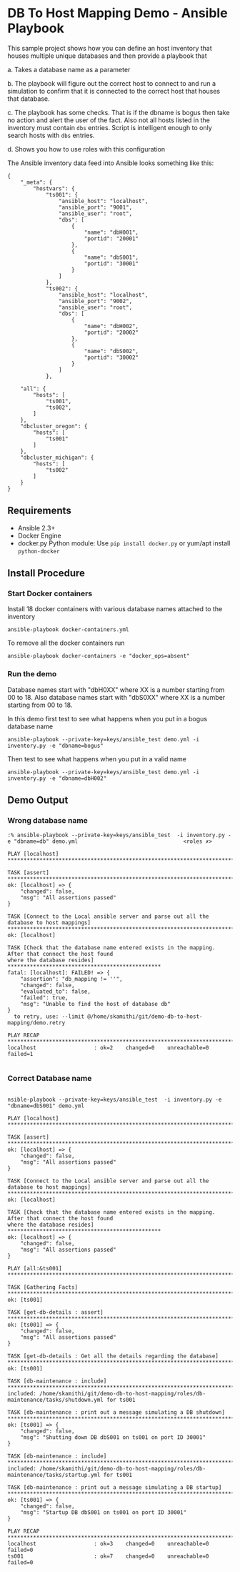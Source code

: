 # DB To Host Mapping Demo - Ansible Playbook

This sample project shows how you can define an host inventory that houses
multiple unique databases and then provide a playbook that

a. Takes a database name as a parameter

b. The playbook will figure out the correct host to connect to and run a simulation
to confirm that it is connected to the correct host that houses that database.

c. The playbook has some checks. That is if the dbname is bogus then take no action and
alert the user of the fact. Also not all hosts listed in the inventory must contain ``dbs`` entries.
Script is intelligent enough to only search hosts with ``dbs`` entries.

d. Shows you how to use roles with this configuration

The Ansible inventory data feed into Ansible looks something like this:

```
{
    "_meta": {
        "hostvars": {
            "ts001": {
                "ansible_host": "localhost",
                "ansible_port": "9001",
                "ansible_user": "root",
                "dbs": [
                    {
                        "name": "dbH001",
                        "portid": "20001"
                    },
                    {
                        "name": "dbS001",
                        "portid": "30001"
                    }
                ]
            },
            "ts002": {
                "ansible_host": "localhost",
                "ansible_port": "9002",
                "ansible_user": "root",
                "dbs": [
                    {
                        "name": "dbH002",
                        "portid": "20002"
                    },
                    {
                        "name": "dbS002",
                        "portid": "30002"
                    }
                ]
            },

    "all": {
        "hosts": [
            "ts001",
            "ts002",
        ]
    },
    "dbcluster_oregon": {
        "hosts": [
            "ts001"
        ]
    },
    "dbcluster_michigan": {
        "hosts": [
            "ts002"
        ]
    }
}

```
## Requirements

* Ansible 2.3+
* Docker Engine
* docker.py Python module: Use ``pip install docker.py`` or yum/apt install ``python-docker``


## Install Procedure


### Start Docker containers
Install 18 docker containers with various database names attached to the inventory
```
ansible-playbook docker-containers.yml
```

To remove  all the docker containers run
```
ansible-playbook docker-containers -e "docker_ops=absent"
```

### Run the demo

Database names start with "dbH0XX" where XX is a number starting from 00 to 18.
Also database names start with "dbS0XX" where XX is a number starting from 00 to 18.

In this demo first test to see what happens when you put in a bogus database name

```
ansible-playbook --private-key=keys/ansible_test demo.yml -i inventory.py -e "dbname=bogus"
```

Then test to see what happens when you put in a valid name

```
ansible-playbook --private-key=keys/ansible_test demo.yml -i inventory.py -e "dbname=dbH002"
```

## Demo Output


### Wrong database name
```
:% ansible-playbook --private-key=keys/ansible_test  -i inventory.py -e "dbname=db" demo.yml                                 <roles ✗>

PLAY [localhost] ***************************************************************************************************************************************************************

TASK [assert] ******************************************************************************************************************************************************************
ok: [localhost] => {
    "changed": false,
    "msg": "All assertions passed"
}

TASK [Connect to the Local ansible server and parse out all the database to host mappings] *************************************************************************************
ok: [localhost]

TASK [Check that the database name entered exists in the mapping. After that connect the host found
where the database resides] ************************************************
fatal: [localhost]: FAILED! => {
    "assertion": "db_mapping != ''",
    "changed": false,
    "evaluated_to": false,
    "failed": true,
    "msg": "Unable to find the host of database db"
}
  to retry, use: --limit @/home/skamithi/git/demo-db-to-host-mapping/demo.retry

PLAY RECAP *********************************************************************************************************************************************************************
localhost                  : ok=2    changed=0    unreachable=0    failed=1


```


### Correct Database name

```

nsible-playbook --private-key=keys/ansible_test  -i inventory.py -e "dbname=dbS001" demo.yml

PLAY [localhost] ***************************************************************************************************************************************************************

TASK [assert] ******************************************************************************************************************************************************************
ok: [localhost] => {
    "changed": false,
    "msg": "All assertions passed"
}

TASK [Connect to the Local ansible server and parse out all the database to host mappings] *************************************************************************************
ok: [localhost]

TASK [Check that the database name entered exists in the mapping. After that connect the host found
where the database resides] ************************************************
ok: [localhost] => {
    "changed": false,
    "msg": "All assertions passed"
}

PLAY [all:&ts001] **************************************************************************************************************************************************************

TASK [Gathering Facts] *********************************************************************************************************************************************************
ok: [ts001]

TASK [get-db-details : assert] *************************************************************************************************************************************************
ok: [ts001] => {
    "changed": false,
    "msg": "All assertions passed"
}

TASK [get-db-details : Get all the details regarding the database] *************************************************************************************************************
ok: [ts001]

TASK [db-maintenance : include] ************************************************************************************************************************************************
included: /home/skamithi/git/demo-db-to-host-mapping/roles/db-maintenance/tasks/shutdown.yml for ts001

TASK [db-maintenance : print out a message simulating a DB shutdown] ***********************************************************************************************************
ok: [ts001] => {
    "changed": false,
    "msg": "Shutting down DB dbS001 on ts001 on port ID 30001"
}

TASK [db-maintenance : include] ************************************************************************************************************************************************
included: /home/skamithi/git/demo-db-to-host-mapping/roles/db-maintenance/tasks/startup.yml for ts001

TASK [db-maintenance : print out a message simulating a DB startup] ************************************************************************************************************
ok: [ts001] => {
    "changed": false,
    "msg": "Startup DB dbS001 on ts001 on port ID 30001"
}

PLAY RECAP *********************************************************************************************************************************************************************
localhost                  : ok=3    changed=0    unreachable=0    failed=0
ts001                      : ok=7    changed=0    unreachable=0    failed=0
```
